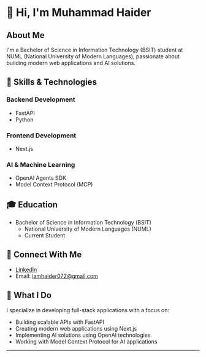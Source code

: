 # 👋 Hi, I'm Muhammad Haider

## About Me
I'm a Bachelor of Science in Information Technology (BSIT) student at NUML (National University of Modern Languages), passionate about building modern web applications and AI solutions.

## 🚀 Skills & Technologies

### Backend Development
- FastAPI
- Python

### Frontend Development
- Next.js

### AI & Machine Learning
- OpenAI Agents SDK
- Model Context Protocol (MCP)

## 🎓 Education
- Bachelor of Science in Information Technology (BSIT)
  - National University of Modern Languages (NUML)
  - Current Student

## 🔗 Connect With Me
- [LinkedIn](https://www.linkedin.com/in/muhammad-haider-049306240/)
- Email: iamhaider072@gmail.com

## 💼 What I Do
I specialize in developing full-stack applications with a focus on:
- Building scalable APIs with FastAPI
- Creating modern web applications using Next.js
- Implementing AI solutions using OpenAI technologies
- Working with Model Context Protocol for AI applications

---


